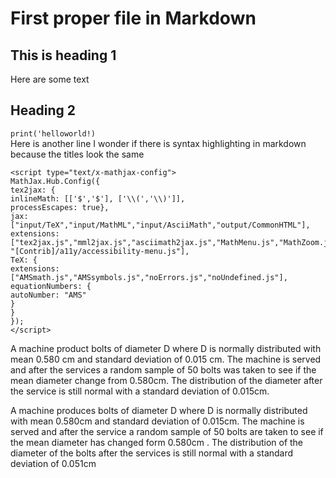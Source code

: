 # First proper file in Markdown
## This is heading 1
Here are some text
## Heading 2
`
print('helloworld!)
` <br/>
Here is another line 
I wonder if there is syntax highlighting in markdown because the titles look the same 


````shell script
<script type="text/x-mathjax-config">
MathJax.Hub.Config({
tex2jax: {
inlineMath: [['$','$'], ['\\(','\\)']],
processEscapes: true},
jax: ["input/TeX","input/MathML","input/AsciiMath","output/CommonHTML"],
extensions: ["tex2jax.js","mml2jax.js","asciimath2jax.js","MathMenu.js","MathZoom.js","AssistiveMML.js", "[Contrib]/a11y/accessibility-menu.js"],
TeX: {
extensions: ["AMSmath.js","AMSsymbols.js","noErrors.js","noUndefined.js"],
equationNumbers: {
autoNumber: "AMS"
}
}
});
</script>
````
A machine product bolts of diameter D where D is normally distributed with mean 0.580 cm
and standard deviation of 0.015 cm. The machine is served and after the services a random sample of 50 bolts
was taken to see if the mean diameter change from 0.580cm. The distribution of the diameter 
after the service is still normal with a standard deviation of 0.015cm.

A machine produces bolts of diameter D where D is normally distributed with mean 0.580cm 
and standard deviation of 0.015cm.
The machine is served and after the service a random sample of 50 bolts are taken to see if 
the mean diameter has changed form 0.580cm
.
The distribution of the diameter of the bolts after the services is still normal with a standard deviation of 0.051cm
